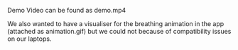 Demo Video can be found as demo.mp4

We also wanted to have a visualiser for the breathing animation in the app (attached as animation.gif) but we could not because of compatibility issues on our laptops.
